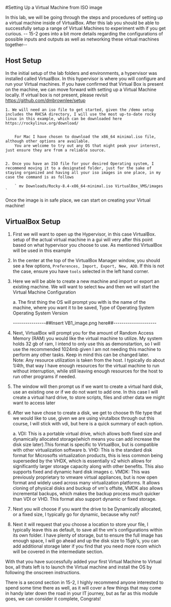 #Setting Up a Virtual Machine from ISO image 

In this lab, we will be going through the steps and procedures of setting up a virtual machine inside of VirtualBox. After this lab you should be able to successfully setup a range of Virtual Machines to experiment with if you get curious.
-- 15-2 goes into a bit more details regarding the configurations of possible inputs and outputs as well as networking these virtual machines together--

## Host Setup 
In the initial setup of the lab folders and environments, a hypervisor was installed called VirtualBox. In this hypervisor is where you will configure and run your Virtual machines. If you have confirmed that Virtual Box is present on the machine, we can move forward with setting up a Virtual Machine locally. If virtual box is not present, please revisit https://github.com/dmbrownlee/setup 

	1. We will need an iso file to get started, given the /demo setup includes the RHCSA directory, I will use the most up-to-date rocky linux in this example, which can be downloaded here https://rockylinux.org/download/


		For Mac I have chosen to download the x86_64 minimal.iso file, although other options are available.
		You are welcome to try out any OS that might peak your interest, just ensure they are from a reliable source. 


	2. Once you have an ISO file for your desired Operating system, I recommend moving it to a designated folder, just for the sake of staying organized and having all your iso images in one place, in my case the command is as follows 
	
		` mv Downloads/Rocky-8.4-x86_64-minimal.iso VirtualBox_VMS/images ` 
 
Once the image is in safe place, we can start on creating your Virtual machine!


## VirtualBox Setup 


1. First we will want to open up the Hypervisor, in this case VirtualBox.
	setup of the actual virtual machine in a gui will very after this point based on what hypervisor you choose to use. As mentioned VirtualBox will be used in this example 

2. In the center at the top of the VirtualBox Manager window, you should see a few options, `Preferences, Import, Export, New, ADD`. If this is not the case, ensure you have `tools` selected in the left hand corner.  

3. Here we will be able to create a new machine and import or export an existing machine.
	We will want to select `New` and then we will start the Virtual Machine Configuration 

	a. The first thing the OS will prompt you with is the 
		name of the machine, 
		where you want it to be saved, 
		Type of Operating System
		Operating System Version 

	----------------##Insert VB1_image.png here##---------------------


4. Next, VirtualBox will prompt you for the amount of Random Access Memory (RAM) you would like the virtual machine to utilize. My system holds 32 gb of ram, I intend to only use this as demonstartion, so I will use the recommended 1024mb given I am not needing this machine to perform any other tasks. Keep in mind this can be changed later.  
	Note: Any resource utilization is taken from the host. I typically do about 1/4th, that way I have enough resources for the virtual machine to run without interruption, while still leaving enough resources for the host to run other programs if needed.


5. The window will then prompt us if we want to create a virtual hard disk, use an existing one or if we do not want to add one. In this case I will create a virtual hard drive, to store scripts, files and other data we might want to access later 

6. After we have chose to create a disk, we get to choose th file type that we would like to use, given we are using virutalbox through out this course, I will stick with vdi, but here is a quick summary of each option. 

	a. VDI: This is a portable virtual drive, which allows both fixed size and dynamically allocated storage(which means you can add increase the disk size later).This format is specific to VirtualBox, but is compatible with other virtualization software
	b. VHD: This is the standard disk format for Microsofts  virtualization products, this is less common being superseded by the VHDX, which is essentially v2 which allows for significantly larger storage capacity along with other benefits. This also supports fixed and dynamic hard disk  images 
	c. VMDK: This was previously proprietary to vmware virtual appliances, but is now open format and widely used across many virtualization platforms. It allows cloning of physical disks and buckup of vm's offsite, VMDK also allows incremental backups, which makes the backup process much quicker than VDI or VHD. 
		 This format also support dynamic or fixed storage. 

7. Next you will choose if you want the drive to be Dynamically allocated, or a fixed size, I typically go for dynamic, because why not? 

8. Next it will request that you choose a location to store your file, I typically leave this as default, to save all the vm's configurations within its own folder. 
	I have plenty of storage, but to ensure the full image has enough space, I will go ahead and up the disk size to 15gb's, you can add additional storage later if you find that you need more room which will be covered in the intermediate section. 

With that you have successfully added your first Virtual Machine to Virtual box, all thats left is to launch the Virtual machine and install the OS by following the onscreen instructions. 

There is a second section in 15-2, I highly recommend anyone interested to spend some time there as well, as it will cover a few things that may come in handy later down the road in your IT journey, but as far as this module goes, we can consider it complete, Congrats! 
